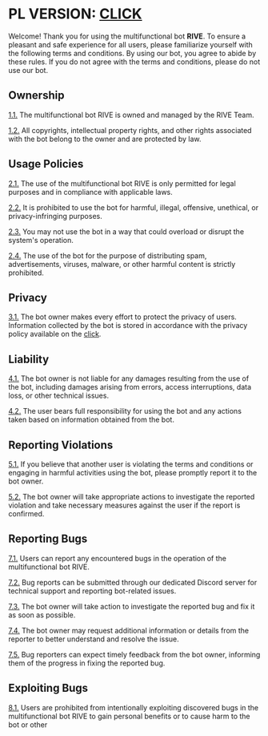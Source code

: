 # PL VERSION: [CLICK](https://github.com/1wayyy/rive.best/edit/main/bot-tos_pl.md)

Welcome! Thank you for using the multifunctional bot <b>RIVE</b>. To ensure a pleasant and safe experience for all users, please familiarize yourself with the following terms and conditions. By using our bot, you agree to abide by these rules. If you do not agree with the terms and conditions, please do not use our bot.

## Ownership
<ins>1.1.</ins> The multifunctional bot RIVE is owned and managed by the RIVE Team.

<ins>1.2.</ins> All copyrights, intellectual property rights, and other rights associated with the bot belong to the owner and are protected by law.

## Usage Policies
<ins>2.1.</ins> The use of the multifunctional bot RIVE is only permitted for legal purposes and in compliance with applicable laws.

<ins>2.2.</ins> It is prohibited to use the bot for harmful, illegal, offensive, unethical, or privacy-infringing purposes.

<ins>2.3.</ins> You may not use the bot in a way that could overload or disrupt the system's operation.

<ins>2.4.</ins> The use of the bot for the purpose of distributing spam, advertisements, viruses, malware, or other harmful content is strictly prohibited.

## Privacy
<ins>3.1.</ins> The bot owner makes every effort to protect the privacy of users. Information collected by the bot is stored in accordance with the privacy policy available on the [click](https://github.com).

## Liability
<ins>4.1.</ins> The bot owner is not liable for any damages resulting from the use of the bot, including damages arising from errors, access interruptions, data loss, or other technical issues.

<ins>4.2.</ins> The user bears full responsibility for using the bot and any actions taken based on information obtained from the bot.

## Reporting Violations
<ins>5.1.</ins> If you believe that another user is violating the terms and conditions or engaging in harmful activities using the bot, please promptly report it to the bot owner.

<ins>5.2.</ins> The bot owner will take appropriate actions to investigate the reported violation and take necessary measures against the user if the report is confirmed.

## Reporting Bugs
<ins>7.1.</ins> Users can report any encountered bugs in the operation of the multifunctional bot RIVE.

<ins>7.2.</ins> Bug reports can be submitted through our dedicated Discord server for technical support and reporting bot-related issues.

<ins>7.3.</ins> The bot owner will take action to investigate the reported bug and fix it as soon as possible.

<ins>7.4.</ins> The bot owner may request additional information or details from the reporter to better understand and resolve the issue.

<ins>7.5.</ins> Bug reporters can expect timely feedback from the bot owner, informing them of the progress in fixing the reported bug.

## Exploiting Bugs
<ins>8.1.</ins> Users are prohibited from intentionally exploiting discovered bugs in the multifunctional bot RIVE to gain personal benefits or to cause harm to the bot or other

